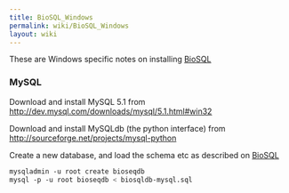 ```yaml
---
title: BioSQL_Windows
permalink: wiki/BioSQL_Windows
layout: wiki
---
```


These are Windows specific notes on installing
[BioSQL](BioSQL "wikilink")

### MySQL

Download and install MySQL 5.1 from
<http://dev.mysql.com/downloads/mysql/5.1.html#win32>

Download and install MySQLdb (the python interface) from
<http://sourceforge.net/projects/mysql-python>

Create a new database, and load the schema etc as described on
[BioSQL](BioSQL "wikilink")

``` bash
mysqladmin -u root create bioseqdb
mysql -p -u root bioseqdb < biosqldb-mysql.sql
```